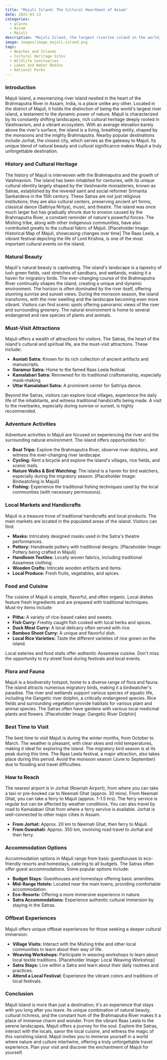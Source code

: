 ```yaml
---
title: "Majuli Island: The Cultural Heartbeat of Assam"
date: 2025-03-13
categories:
  - places
  - Assam
  - Majuli
description: "Majuli Island, the largest riverine island in the world, is located in Assam and part of the Brahmaputra River. Renowned for its rich cultural heritage, it's a UNESCO World Heritage Site (Tentative) and home to vibrant festivals like Rongali and Bihu. Notable attractions include the Sat Tal (Seven Pagodas), blending traditional culture with natural beauty."
image: images/image_majuli-island.png
tags: 
  - Beaches and Islands
  - Cultural Heritage Sites
  - Wildlife Sanctuaries
  - Lakes and Water Bodies
  - National Parks
---
```



### **Introduction**

Majuli Island, a mesmerizing river island nestled in the heart of the Brahmaputra River in Assam, India, is a place unlike any other. Located in the district of Majuli, it holds the distinction of being the world's largest river island, a testament to the dynamic power of nature. Majuli is characterized by its constantly shifting landscapes, rich cultural heritage deeply rooted in Vaishnavism, and a vibrant ecosystem. With an average elevation barely above the river's surface, the island is a living, breathing entity, shaped by the monsoons and the mighty Brahmaputra. Nearby popular destinations include Jorhat, the closest city, which serves as the gateway to Majuli. Its unique blend of natural beauty and cultural significance makes Majuli a truly unforgettable destination.

### **History and Cultural Heritage**

The history of Majuli is interwoven with the Brahmaputra and the growth of Vaishnavism. The island has been inhabited for centuries, with its unique cultural identity largely shaped by the Vaishnavite monasteries, known as Satras, established by the revered saint and social reformer Srimanta Sankardeva in the 15th century. These Satras are not just religious institutions; they are also cultural centers, preserving ancient art forms, classical dance (Sattriya Nritya), music, and theatre. The island was once much larger but has gradually shrunk due to erosion caused by the Brahmaputra River, a constant reminder of nature's powerful forces. The Mishing tribe, along with other indigenous communities, have also contributed greatly to the cultural fabric of Majuli. [Placeholder Image: Historical Map of Majuli, showcasing changes over time] The Raas Leela, a vibrant festival depicting the life of Lord Krishna, is one of the most important cultural events on the island.

### **Natural Beauty**

Majuli's natural beauty is captivating. The island's landscape is a tapestry of lush green fields, vast stretches of sandbars, and wetlands, making it a haven for migratory birds. The ever-changing course of the Brahmaputra River continually shapes the island, creating a unique and dynamic environment. The horizon is often dominated by the river itself, offering stunning sunrise and sunset views. During the monsoon season, the island transforms, with the river swelling and the landscape becoming even more vibrant. Visitors can find scenic spots offering panoramic views of the river and surrounding greenery. The natural environment is home to several endangered and rare species of plants and animals.

### **Must-Visit Attractions**

Majuli offers a wealth of attractions for visitors. The Satras, the heart of the island's cultural and spiritual life, are the must-visit attractions. These include:

*   **Auniati Satra:** Known for its rich collection of ancient artifacts and manuscripts. <Placeholder Image: Auniati Satra>
*   **Garamur Satra:** Home to the famed Raas Leela festival.
*   **Kamalabari Satra:** Renowned for its traditional craftsmanship, especially mask-making.
*   **Uttar Kamalabari Satra:** A prominent center for Sattriya dance.

Beyond the Satras, visitors can explore local villages, experience the daily life of the inhabitants, and witness traditional handicrafts being made. A visit to the riverbanks, especially during sunrise or sunset, is highly recommended.

### **Adventure Activities**

Adventure activities in Majuli are focused on experiencing the river and the surrounding natural environment. The island offers opportunities for:

*   **Boat Trips:** Explore the Brahmaputra River, observe river dolphins, and witness the ever-changing river landscape.
*   **Cycling:** Rent a bicycle and explore the island's villages, rice fields, and scenic trails.
*   **Nature Walks & Bird Watching:** The island is a haven for bird watchers, especially during the migratory season. [Placeholder Image: Birdwatching in Majuli]
*   **Fishing:** Experience the traditional fishing techniques used by the local communities (with necessary permissions).

### **Local Markets and Handicrafts**

Majuli is a treasure trove of traditional handicrafts and local products. The main markets are located in the populated areas of the island. Visitors can find:

*   **Masks:** Intricately designed masks used in the Satra's theatre performances.
*   **Pottery:** Handmade pottery with traditional designs. [Placeholder Image: Pottery being crafted in Majuli]
*   **Handloom Textiles:** Locally woven fabrics, including traditional Assamese clothing.
*   **Wooden Crafts:** Intricate wooden artifacts and items.
*   **Local Produce:** Fresh fruits, vegetables, and spices.

### **Food and Cuisine**

The cuisine of Majuli is simple, flavorful, and often organic. Local dishes feature fresh ingredients and are prepared with traditional techniques. Must-try items include:

*   **Pitha:** A variety of rice-based cakes and sweets.
*   **Fish Curry:** Freshly caught fish cooked with local herbs and spices.
*   **Duck Meat Curry:** A local delicacy often served with rice.
*   **Bamboo Shoot Curry:** A unique and flavorful dish.
*   **Local Rice Varieties:** Taste the different varieties of rice grown on the island.

Local eateries and food stalls offer authentic Assamese cuisine. Don't miss the opportunity to try street food during festivals and local events.

### **Flora and Fauna**

Majuli is a biodiversity hotspot, home to a diverse range of flora and fauna. The island attracts numerous migratory birds, making it a birdwatcher's paradise. The river and wetlands support various species of aquatic life, including the Gangetic river dolphin, a critically endangered species. Rice fields and surrounding vegetation provide habitats for various plant and animal species. The Satras often have gardens with various local medicinal plants and flowers. [Placeholder Image: Gangetic River Dolphin]

### **Best Time to Visit**

The best time to visit Majuli is during the winter months, from October to March. The weather is pleasant, with clear skies and mild temperatures, making it ideal for exploring the island. The migratory bird season is at its peak during this time. The Raas Leela festival, a major attraction, also takes place during this period. Avoid the monsoon season (June to September) due to flooding and travel difficulties.

### **How to Reach**

The nearest airport is in Jorhat (Rowriah Airport), from where you can take a taxi or pre-booked car to Neemati Ghat (approx. 30 mins). From Neemati Ghat, you can take a ferry to Majuli (approx. 1-1.5 hrs). The ferry service is regular but can be affected by weather conditions. You can also travel by road to Kamalabari Ghat from where a ferry service is available. Jorhat is well-connected to other major cities in Assam.

*   **From Jorhat:** Approx. 20 km to Neemati Ghat, then ferry to Majuli.
*   **From Guwahati:** Approx. 350 km, involving road travel to Jorhat and then ferry.

### **Accommodation Options**

Accommodation options in Majuli range from basic guesthouses to eco-friendly resorts and homestays, catering to all budgets. The Satras often offer guest accommodations. Some popular options include:

*   **Budget Stays:** Guesthouses and homestays offering basic amenities.
*   **Mid-Range Hotels:** Located near the main towns, providing comfortable accommodation.
*   **Eco-Resorts:** Offering a more immersive experience in nature.
*   **Satra Accommodations:** Experience authentic cultural immersion by staying in the Satras.

### **Offbeat Experiences**

Majuli offers unique offbeat experiences for those seeking a deeper cultural immersion:

*   **Village Visits:** Interact with the Mishing tribe and other local communities to learn about their way of life.
*   **Weaving Workshops:** Participate in weaving workshops to learn about local textile traditions. [Placeholder Image: Local Weaving Workshop]
*   **Satra Stays:** Live within a Satra and learn about their daily routines and practices.
*   **Attend a Local Festival:** Experience the vibrant colors and traditions of local festivals.

### **Conclusion**

Majuli Island is more than just a destination; it's an experience that stays with you long after you leave. Its unique combination of natural beauty, cultural richness, and the constant hum of the Brahmaputra River makes it a place of immense charm and wonder. From the vibrant Raas Leela to the serene landscapes, Majuli offers a journey for the soul. Explore the Satras, interact with the locals, savor the local cuisine, and witness the magic of this vanishing island. Majuli invites you to immerse yourself in a world where nature and culture intertwine, offering a truly unforgettable travel experience. Plan your visit and discover the enchantment of Majuli for yourself.


